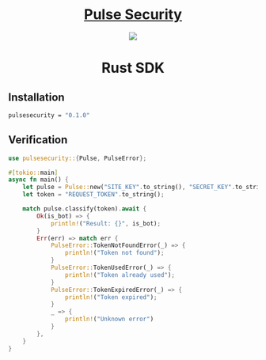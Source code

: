 <h1 align="center"><a href="https://www.pulsesecurity.org/">Pulse Security</a></h1>
<p align="center">
<img src="https://avatars.githubusercontent.com/u/161549711?s=200&v=4"/>
</p>
<h1 align="center">Rust SDK</h1>

## Installation

```sh
pulsesecurity = "0.1.0"
```

## Verification

```rs
use pulsesecurity::{Pulse, PulseError};

#[tokio::main]
async fn main() {
    let pulse = Pulse::new("SITE_KEY".to_string(), "SECRET_KEY".to_string());
    let token = "REQUEST_TOKEN".to_string();

    match pulse.classify(token).await {
        Ok(is_bot) => {
            println!("Result: {}", is_bot);
        }
        Err(err) => match err {
            PulseError::TokenNotFoundError(_) => {
                println!("Token not found");
            }
            PulseError::TokenUsedError(_) => {
                println!("Token already used");
            }
            PulseError::TokenExpiredError(_) => {
                println!("Token expired");
            }
            _ => {
                println!("Unknown error")
            }
        },
    }
}
```
